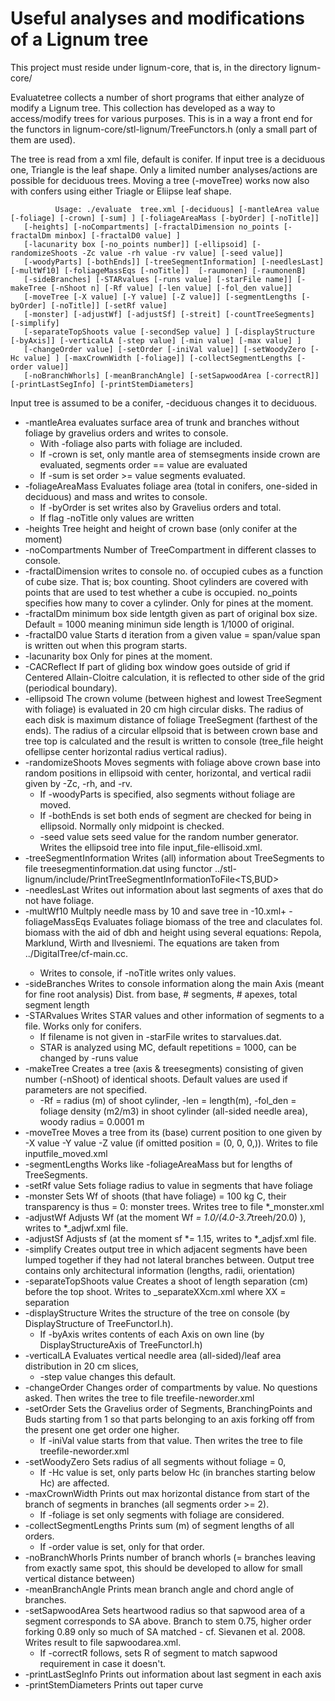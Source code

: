 # Useful analyses and modifications of a Lignum tree

This project must reside under lignum-core, that is, in the directory lignum-core/

Evaluatetree collects a number of short programs that either analyze of modify a Lignum tree. This collection has developed as a way to access/modify trees for various purposes. This is in a way a front end for the functors in lignum-core/stl-lignum/TreeFunctors.h (only a small part of them are used).

The tree is read from a xml file, default is conifer. If input tree is a deciduous one, Triangle is the leaf shape.  Only a limited number analyses/actions are possible for deciduous trees.
Moving a tree (-moveTree) works now also with confers using either Triagle or Eliipse leaf shape.

              Usage: ./evaluate  tree.xml [-deciduous] [-mantleArea value [-foliage] [-crown] [-sum] ] [-foliageAreaMass [-byOrder] [-noTitle]] 
       [-heights] [-noCompartments] [-fractalDimension no_points [-fractalDm minbox] [-fractalD0 value] ] 
       [-lacunarity box [-no_points number]] [-ellipsoid] [-randomizeShoots -Zc value -rh value -rv value] [-seed value]] 
       [-woodyParts] [-bothEnds]] [-treeSegmentInformation] [-needlesLast] [-multWf10] [-foliageMassEqs [-noTitle]]  [-raumonen] [-raumonenB] 
       [-sideBranches] [-STARvalues [-runs value] [-starFile name]] [-makeTree [-nShoot n] [-Rf value] [-len value] [-fol_den value]] 
       [-moveTree [-X value] [-Y value] [-Z value]] [-segmentLengths [-byOrder] [-noTitle]] [-setRf value] 
       [-monster] [-adjustWf] [-adjustSf] [-streit] [-countTreeSegments] [-simplify]
       [-separateTopShoots value [-secondSep value] ] [-displayStructure [-byAxis]] [-verticalLA [-step value] [-min value] [-max value] ] 
       [-changeOrder value] [-setOrder [-iniVal value]] [-setWoodyZero [-Hc value] ] [-maxCrownWidth [-foliage]] [-collectSegmentLengths [-order value]] 
       [-noBranchWhorls] [-meanBranchAngle] [-setSapwoodArea [-correctR]] [-printLastSegInfo] [-printStemDiameters] 


Input tree is assumed to be a conifer, -deciduous changes it to deciduous. <br/>
+ -mantleArea    evaluates surface area of trunk and branches without foliage by gravelius orders and writes to console. 
  + With -foliage also parts with foliage are included. 
  + If -crown is set, only mantle area of stemsegments inside crown are evaluated, segments order == value are evaluated
  + If -sum is set order >= value segments evaluated.
+ -foliageAreaMass   Evaluates foliage area (total in conifers, one-sided in deciduous) and mass and writes to console. 
  + If  -byOrder is set writes also by Gravelius orders and total. 
  + If flag -noTitle only values are written 
+ -heights           Tree height and height of crown base (only conifer at the moment) 
+ -noCompartments    Number of TreeCompartment in different classes to console. 
+ -fractalDimension  writes to console no. of occupied cubes as a function of cube size. That is; box counting. Shoot cylinders are covered with points that are used to test whether a cube is occupied. no_points specifies how many to cover a cylinder. Only for pines at the moment.
+ -fractalDm <minbox>    minimum box side lentgth given as part of original box size. Default = 1000 meaning minimun side length is 1/1000 of original. 
+ -fractalD0 value     Starts d iteration from a given value = span/value span is written out when this program starts. <br />
+ -lacunarity box Only for pines at the moment. <br />
+ -CACReflect  If part of gliding box window goes outside of grid if Centered Allain-Cloitre calculation, it is reflected to other side of the grid (periodical boundary).
+ -ellipsoid   The crown volume (between highest and lowest TreeSegment with foliage) is evaluated in 20 cm high circular disks. The radius of each disk is maximum distance of foliage TreeSegment (farthest of the ends). The radius of a circular ellpsoid that is between crown base and tree top is calculated and the result is written to console (tree_file height ofellipse center horizontal radius vertical radius).
+ -randomizeShoots   Moves segments with foliage above crown base into random positions in ellipsoid with center, horizontal, and vertical radii given by -Zc, -rh, and  -rv.     
  + If -woodyParts is specified, also segments without foliage are moved. 
  + If -bothEnds is set both ends of segment are checked for being in ellipsoid. Normally only midpoint is checked. 
  + -seed value sets seed value for the random number generator. Writes the ellipsoid tree into file input_file-ellisoid.xml. 
+ -treeSegmentInformation      Writes (all) information about TreeSegments to file treesegmentinformation.dat using functor ../stl-lignum/include/PrintTreeSegmentInformationToFile<TS,BUD> 
+ -needlesLast Writes out information about last segments of axes that do not have foliage. 
+ -multWf10    Multply needle mass by 10 and save tree in <filename>-10.xml+ -foliageMassEqs              Evaluates foliage biomass of the tree and claculates fol. biomass with the aid of dbh and height using several equations: Repola, Marklund, Wirth and Ilvesniemi. The equations are taken from ../DigitalTree/cf-main.cc. 
  + Writes to console, if -noTitle writes only values.
+ -sideBranches   Writes to console information along the main Axis (meant for fine root analysis) Dist. from base, # segments, # apexes, total segment length
+ -STARvalues  Writes STAR values and other information of segments to a file. Works only for conifers. 
  + If filename is not given in -starFile <name> writes to starvalues.dat. 
  + STAR is analyzed using MC, default repetitions = 1000, can be changed by -runs value
+ -makeTree    Creates a tree (axis & treesegments) consisting of given number (-nShoot) of identical shoots. Default values are used if parameters are not specified. 
   + -Rf = radius (m) of shoot cylinder, -len = length(m), -fol_den = foliage density (m2/m3) in shoot cylinder (all-sided needle area), woody radius = 0.0001 m
+ -moveTree    Moves a tree from its (base) current position to one given by -X value -Y value -Z value (if omitted position = (0, 0, 0,)). Writes to file inputfile_moved.xml 
+ -segmentLengths    Works like -foliageAreaMass but for lengths of TreeSegments. 
+ -setRf value     Sets foliage radius to value in segments that have foliage
+ -monster     Sets Wf of shoots (that have foliage) = 100 kg C, their transparency is thus = 0: monster trees. Writes tree to file *_monster.xml
+ -adjustWf    Adjusts Wf (at the moment Wf *= 1.0/(4.0-3.7*treeh/20.0) ), writes to *_adjwf.xml file.
+ -adjustSf    Adjusts sf (at the moment sf *= 1.15, writes to *_adjsf.xml file.
+ -simplify    Creates output tree in which adjacent segments have been lumped together if they had not lateral branches between. Output tree contains only architectural information (lengths, radii, orientation) 
+ -separateTopShoots value  Creates a shoot of length separation (cm) before the top shoot. Writes to <treefile>_separateXXcm.xml where XX = separation
+ -displayStructure   Writes the structure of the tree on console (by DisplayStructure of TreeFunctorI.h). 
  + If -byAxis writes contents of each Axis on own line (by DisplayStructureAxis of TreeFunctorI.h) <br />
+ -verticalLA  Evaluates vertical needle area (all-sided)/leaf area distribution in 20 cm slices, 
  + -step value changes this default. <br />
+ -changeOrder Changes order of compartments by value. No questions asked. Then writes the tree to file treefile-neworder.xml
+ -setOrder    Sets the Gravelius order of Segments, BranchingPoints and Buds starting from 1 so that parts belonging to an axis forking off from the present one get order one higher. 
  + If -iniVal value starts from that value. Then writes the tree to file treefile-neworder.xml
+ -setWoodyZero       Sets radius of all segments without foliage = 0, 
  + If -Hc value is set, only parts below Hc (in branches starting below Hc) are affected.
+ -maxCrownWidth      Prints out max horizontal distance from start of the branch of segments in branches (all segments order >= 2). 
  + If -foliage is set only segments with foliage are considered. 
+ -collectSegmentLengths Prints sum (m) of segment lengths of all orders. 
  + If -order value is set, only for that order.  
+ -noBranchWhorls     Prints number of branch whorls (= branches leaving from exactly same spot, this should be developed to allow for small vertical distance between)
+ -meanBranchAngle    Prints mean branch angle and chord angle of branches.  
+ -setSapwoodArea     Sets heartwood radius so that sapwood area of a segment corresponds to SA above. Branch to stem 0.75, higher order forking 0.89 only so much of SA matched - cf. Sievanen et al. 2008. Writes result to file sapwoodarea.xml. 
  + If -correctR follows, sets R of segment to match sapwood requirement in case it doesn't. 
+ -printLastSegInfo   Prints out information about last segment in each axis 
+ -printStemDiameters    Prints out taper curve
